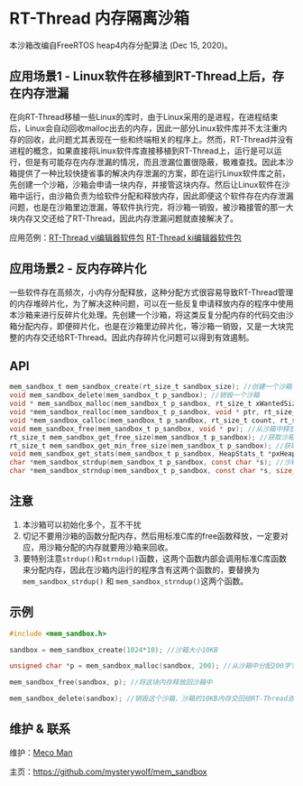# RT-Thread 内存隔离沙箱

本沙箱改编自FreeRTOS heap4内存分配算法 (Dec 15, 2020)。



## 应用场景1 - Linux软件在移植到RT-Thread上后，存在内存泄漏

在向RT-Thread移植一些Linux的库时，由于Linux采用的是进程，在进程结束后，Linux会自动回收malloc出去的内存，因此一部分Linux软件库并不太注重内存的回收，此问题尤其表现在一些和终端相关的程序上。然而，RT-Thread并没有进程的概念，如果直接将Linux软件库直接移植到RT-Thread上，运行是可以运行，但是有可能存在内存泄漏的情况，而且泄漏位置很隐蔽，极难查找。因此本沙箱提供了一种比较快捷省事的解决内存泄漏的方案，即在运行Linux软件库之前，先创建一个沙箱，沙箱会申请一块内存，并接管这块内存。然后让Linux软件在沙箱中运行，由沙箱负责为给软件分配和释放内存，因此即便这个软件存在内存泄漏问题，也是在沙箱里边泄漏，等软件执行完，将沙箱一销毁，被沙箱接管的那一大块内存又交还给了RT-Thread，因此内存泄漏问题就直接解决了。

应用范例：[RT-Thread vi编辑器软件包](https://github.com/RT-Thread-packages/vi)  [RT-Thread ki编辑器软件包](https://github.com/mysterywolf/ki)



## 应用场景2 - 反内存碎片化

一些软件存在高频次，小内存分配释放，这种分配方式很容易导致RT-Thread管理的内存堆碎片化，为了解决这种问题，可以在一些反复申请释放内存的程序中使用本沙箱来进行反碎片化处理。先创建一个沙箱，将这类反复分配内存的代码交由沙箱分配内存，即便碎片化，也是在沙箱里边碎片化，等沙箱一销毁，又是一大块完整的内存交还给RT-Thread。因此内存碎片化问题可以得到有效遏制。



## API

```c
mem_sandbox_t mem_sandbox_create(rt_size_t sandbox_size); //创建一个沙箱
void mem_sandbox_delete(mem_sandbox_t p_sandbox); //销毁一个沙箱
void * mem_sandbox_malloc(mem_sandbox_t p_sandbox, rt_size_t xWantedSize); //从沙箱中分配内存 malloc
void *mem_sandbox_realloc(mem_sandbox_t p_sandbox, void * ptr, rt_size_t size); //从沙箱中分配内存 realloc
void *mem_sandbox_calloc(mem_sandbox_t p_sandbox, rt_size_t count, rt_size_t size); //从沙箱中分配内存 calloc
void mem_sandbox_free(mem_sandbox_t p_sandbox, void * pv); //从沙箱中释放内存 free
rt_size_t mem_sandbox_get_free_size(mem_sandbox_t p_sandbox); //获取沙箱当前剩余的内存大小(字节)
rt_size_t mem_sandbox_get_min_free_size(mem_sandbox_t p_sandbox); //获取沙箱历史最低剩余内存大小(字节)
void mem_sandbox_get_stats(mem_sandbox_t p_sandbox, HeapStats_t *pxHeapStats); //获取沙箱当前状态(一般不会用到)
char *mem_sandbox_strdup(mem_sandbox_t p_sandbox, const char *s); //沙箱版strdup函数
char *mem_sandbox_strndup(mem_sandbox_t p_sandbox, const char *s, size_t n); //沙箱版strndup函数
```



## 注意

1. 本沙箱可以初始化多个，互不干扰
2. 切记不要用沙箱的函数分配内存，然后用标准C库的free函数释放，一定要对应，用沙箱分配的内存就要用沙箱来回收。
3. 要特别注意`strdup()`和`strndup()`函数，这两个函数内部会调用标准C库函数来分配内存，因此在沙箱内运行的程序含有这两个函数的，要替换为`mem_sandbox_strdup()` 和 `mem_sandbox_strndup()`这两个函数。



## 示例

```c
#include <mem_sandbox.h>

sandbox = mem_sandbox_create(1024*10); //沙箱大小10KB

unsigned char *p = mem_sandbox_malloc(sandbox, 200); //从沙箱中分配200字节

mem_sandbox_free(sandbox, p); //将这块内存释放回沙箱中

mem_sandbox_delete(sandbox); //销毁这个沙箱，沙箱的10KB内存交回给RT-Thread进行管理
```



## 维护 & 联系

维护：[Meco Man](https://github.com/mysterywolf)

主页：https://github.com/mysterywolf/mem_sandbox